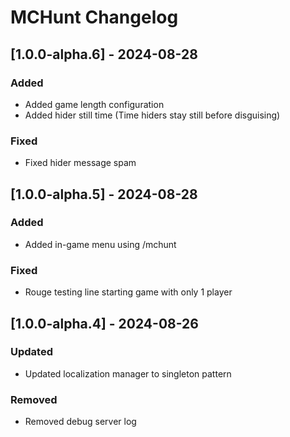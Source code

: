# MCHunt Changelog

## [1.0.0-alpha.6] - 2024-08-28
### Added
- Added game length configuration
- Added hider still time (Time hiders stay still before disguising)
### Fixed
- Fixed hider message spam

## [1.0.0-alpha.5] - 2024-08-28
### Added
- Added in-game menu using /mchunt
### Fixed
- Rouge testing line starting game with only 1 player

## [1.0.0-alpha.4] - 2024-08-26
### Updated
- Updated localization manager to singleton pattern
### Removed
- Removed debug server log